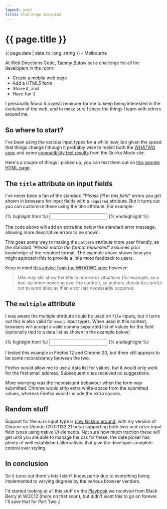 ```yaml
---
layout: post
title: Challenge Accepted
---
```


{{ page.title }}
================

<p class="meta">{{ page.date | date_to_long_string  }} - Melbourne</p>

At Web Directions Code, [Tammy Butow](http://twitter.com/tammybutow)  set a challenge 
for all the developers in the room:

- Create a mobile web page
- Add a HTML5 form
- Share it, and
- Have fun :)

I personally found it a great reminder for me to keep being interested in the evolution 
of the web, and to make sure I share the things I learn with others around me.

So where to start?
------------------

I've been using the various input types for a while now, but given the speed that things change 
I though it probably wise to revisit both the [WHATWG spec](http://developers.whatwg.org/the-input-element.html#the-input-element) and some [compatibility test results](http://www.quirksmode.org/html5/inputs.html) 
from the Quirks Mode site.

Here's a couple of things I picked up, you can test them out on [this sample HTML page](/tests/htmlforms.html).


The `title` attribute on input fields
-------------------------------------

I've never been a fan of the standard *"Please fill in this field"* errors you get shown in
browsers for input fields with a `required` attribute. But it turns out you can customise these 
using the title attribute. For example:

{% highlight html %}
<input type="text" pattern="[a-z](2)" title="Enter two letters" required />
{% endhighlight %}

The code above will add an extra line below the standard error message, allowing more descriptive 
errors to be shown.

This goes some way to making the `pattern` attribute more user friendly, as the standard *"Please 
match the format requested"* assumes prior knowledge of the required format. The example above 
shows how you might approach this to provide a little more feedback to users.

Keep in mind [this advice from the WHATWG spec](http://developers.whatwg.org/common-input-element-attributes.html#the-pattern-attribute) however:

> UAs may still show the title in non-error situations 
> (for example, as a tool-tip when hovering over the control), so authors should be careful not to word 
> titles as if an error has necessarily occurred.


The `multiple` attribute
------------------------

I was aware the multiple attribute could be used on `file` inputs, but it turns out this is also valid
for `email` input types. When used in this context, browsers will accept a valid comma separated list 
of values for the field (optionally tied to a data list as shown in the example below)

{% highlight html %}
<input type="email" multiple="multiple" name="cc" list="contacts" />
<datalist id="contacts">
     <option value="hedral@damowmow.com" />
     <option value="pillar@example.com" />
     <option value="astrophy@cute.example" />
     <option value="astronomy@science.example.org" />
</datalist>
{% endhighlight %}

I tested this example in Firefox 12 and Chrome 20, but there still appears to be some inconsistency 
between the two. 

Firefox would allow me to use a data list for values, but it would only work for the first email address, 
Subsequent ones received no suggestions.

More worrying was the inconsistent behaviour when the form was submitted. Chrome would strip extra 
white-space from the submitted values, whereas Firefox would include the extra spaces.


Random stuff
------------

Support for the `date` input type is [now kicking around](https://plus.google.com/102860501900098846931/posts/hTcMLVNKnec), 
with my version of Chrome on Ubuntu (20.0.1132.21 beta) supporting both `date` and `color` input field types 
using native UI elements. Not sure how much traction these will get until you are able to manage the 
css for these, the date picker has plenty of well established alternatives that give the developer 
complete control over styling.


In conclusion
-------------

So it turns out there's lots I don't know, partly due to everything being implemented to varying 
degrees by the various browser vendors.

I'd started looking at all this stuff on the [Playbook](http://blackberry.com/playbook-tablet/) 
we received from Black Berry at WDC12 (more on that soon), but didn't want this to go on 
forever. I'll save that for Part Two :)

